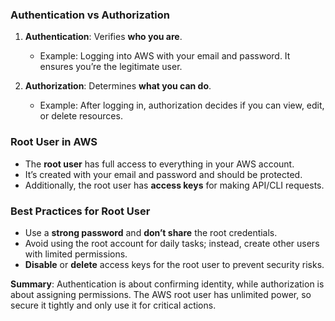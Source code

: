 ### Authentication vs Authorization

1. **Authentication**: Verifies **who you are**.
    
    - Example: Logging into AWS with your email and password. It ensures you’re the legitimate user.
2. **Authorization**: Determines **what you can do**.
    
    - Example: After logging in, authorization decides if you can view, edit, or delete resources.

### Root User in AWS

- The **root user** has full access to everything in your AWS account.
- It’s created with your email and password and should be protected.
- Additionally, the root user has **access keys** for making API/CLI requests.

### Best Practices for Root User

- Use a **strong password** and **don’t share** the root credentials.
- Avoid using the root account for daily tasks; instead, create other users with limited permissions.
- **Disable** or **delete** access keys for the root user to prevent security risks.

**Summary**: Authentication is about confirming identity, while authorization is about assigning permissions. The AWS root user has unlimited power, so secure it tightly and only use it for critical actions.